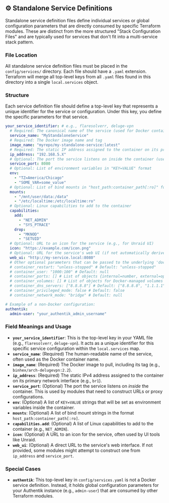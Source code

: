 ## ⚙️ Standalone Service Definitions

Standalone service definition files define individual services or global configuration parameters that are directly consumed by specific Terraform modules. These are distinct from the more structured "Stack Configuration Files" and are typically used for services that don't fit into a multi-service stack pattern.

### File Location

All standalone service definition files must be placed in the `config/services/` directory. Each file should have a `.yaml` extension. Terraform will merge all top-level keys from all `.yaml` files found in this directory into a single `local.services` object.

### Structure

Each service definition file should define a top-level key that represents a unique identifier for the service or configuration. Under this key, you define the specific parameters for that service.

```yaml
your_service_identifier: # e.g., flaresolverr, deluge-vpn
  # Required: The canonical name of the service (used for Docker container name, etc.)
  service_name: "MyStandaloneService"
  # Required: The Docker image name and tag
  image_name: "myrepo/my-standalone-service:latest"
  # Required: The static IP address assigned to the container on its primary bridge network (e.g., br1)
  ip_address: "192.168.5.X"
  # Optional: The port the service listens on inside the container (used for web_ui, etc.)
  service_port: 8080
  # Optional: List of environment variables in "KEY=VALUE" format
  env:
    - "TZ=America/Chicago"
    - "SOME_VAR=some_value"
  # Optional: List of bind mounts in "host_path:container_path[:ro]" format
  mounts:
    - "/mnt/user/data:/data"
    - "/etc/localtime:/etc/localtime:ro"
  # Optional: Linux capabilities to add to the container
  capabilities:
    add:
      - "NET_ADMIN"
      - "SYS_PTRACE"
    drop:
      - "MKNOD"
      - "SETUID"
  # Optional: URL to an icon for the service (e.g., for Unraid UI)
  icon: "https://example.com/icon.png"
  # Optional: URL for the service's web UI (if not automatically derived)
  web_ui: "http://my-service.local:8080"
  # Other optional parameters that can be passed to the underlying 'docker' module:
  # container_restart: "unless-stopped" # Default: "unless-stopped"
  # container_user: "1000:100" # Default: null
  # container_ports: [] # List of objects {internal=number, external=optional(number), ...}
  # container_volumes: [] # List of objects for Docker-managed volumes
  # container_dns_servers: ["8.8.8.8"] # Default: ["8.8.8.8", "1.1.1.1"]
  # container_privileged_mode: false # Default: false
  # container_network_mode: "bridge" # Default: null

# Example of a non-Docker configuration:
authentik:
  admin-user: "your_authentik_admin_username"
```

### Field Meanings and Usage

*   **`your_service_identifier`**: This is the top-level key in your YAML file (e.g., `flaresolverr`, `deluge-vpn`). It acts as a unique identifier for this specific service configuration within the `local.services` map.
*   **`service_name`**: (Required) The human-readable name of the service, often used as the Docker container name.
*   **`image_name`**: (Required) The Docker image to pull, including its tag (e.g., `binhex/arch-delugevpn:2.2`).
*   **`ip_address`**: (Required) The static IPv4 address assigned to the container on its primary network interface (e.g., `br1`).
*   **`service_port`**: (Optional) The port the service listens on *inside* the container. This is used by modules that need to construct URLs or proxy configurations.
*   **`env`**: (Optional) A list of `KEY=VALUE` strings that will be set as environment variables inside the container.
*   **`mounts`**: (Optional) A list of bind mount strings in the format `host_path:container_path[:ro]`.
*   **`capabilities.add`**: (Optional) A list of Linux capabilities to add to the container (e.g., `NET_ADMIN`).
*   **`icon`**: (Optional) A URL to an icon for the service, often used by UI tools like Unraid.
*   **`web_ui`**: (Optional) A direct URL to the service's web interface. If not provided, some modules might attempt to construct one from `ip_address` and `service_port`.

### Special Cases

*   **`authentik`**: This top-level key in `config/services.yaml` is not a Docker service definition. Instead, it holds global configuration parameters for your Authentik instance (e.g., `admin-user`) that are consumed by other Terraform modules.